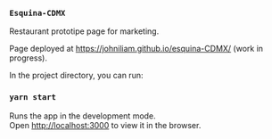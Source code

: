 ### `Esquina-CDMX`

Restaurant prototipe page for marketing.

Page deployed at https://johniliam.github.io/esquina-CDMX/ (work in progress).

In the project directory, you can run:

### `yarn start`

Runs the app in the development mode.\
Open [http://localhost:3000](http://localhost:3000) to view it in the browser.
